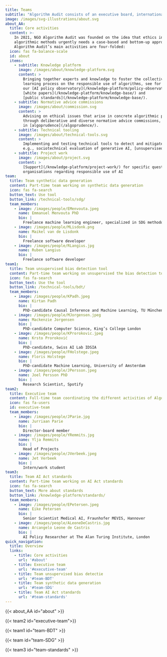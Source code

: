 ```yaml
---
title: Teams
subtitle: "Algorithm Audit consists of an executive board, international advisors, an advisory board and project teams. Learn more about\_our the [governance](/about/boards/) of the organisation."
image: /images/svg-illustrations/about.svg
about_AA:
  title: Core activities
  content: >-
    In 2021, NGO Algorithm Audit was founded on the idea that ethics in
    algorithmic methods urgently needs a case-based and bottom-up approach.
    Algorithm Audit’s main activities are four-folded:
  icon: fas fa-balance-scale
  id: about
  items:
    - subtitle: Knowledge platform
      image: /images/about/knowledge-platform.svg
      content: >
        Bringing together experts and knowledge to foster the collective
        learning process on the responsible use of algorithms, see for instance
        our [AI policy observatory](/knowledge-platform/policy-observatory/),
        [white papers](/knowledge-platform/knowledge-base/) and
        [public standards](/knowledge-platform/knowledge-base/).
    - subtitle: Normative advice commissions
      image: /images/about/commission.svg
      content: >
        Advising on ethical issues that arise in concrete algorithmic practice
        through deliberative and diverse normative advice commissions, resulting
        in [algoprudence](/algoprudence/).
    - subtitle: Technical tooling
      image: /images/about/technical-tools.svg
      content: >
        Implementing and testing technical tools to detect and mitigate bias,
        e.g., sociotechnical evaluation of generative AI, [unsupervised bias detection tool](/technical-tools/bdt/) and [synthetic data generation](/technical-tools/sdg/).
    - subtitle: Project work
      image: /images/about/project.svg
      content: >
        [Support](/knowledge-platform/project-work/) for specific questions from public and private sector
        organisations regarding responsible use of AI
team:
  title: Team synthetic data generation
  content: Part-time team working on synthetic data generation
  icon: fas fa-search
  button_text: Use tool
  button_link: /technical-tools/sdg/
  team_members:
    - image: /images/people/EMenvouta.jpeg
      name: Emmanuel Menvouta PhD
      bio: |
        Freelance machine learning engineer, specialized in SDG methodology
    - image: /images/people/MLisdonk.png
      name: Maikel van de Lisdonk
      bio: |
        Freelance software developer
    - image: /images/people/RLangius.jpg
      name: Ruben Langius
      bio: |
        Freelance software developer
team1:
  title: Team unsupervised bias detection tool
  content: Part-time team working on unsupervised the bias detection tool
  icon: fas fa-search
  button_text: Use the tool
  button_link: /technical-tools/bdt/
  team_members:
    - image: /images/people/KPadh.jpeg
      name: Kirtan Padh
      bio: |
        PhD-candidate Causal Inference and Machine Learning, TU München
    - image: /images/people/MJorgensen.jpeg
      name: Mackenzie Jorgensen
      bio: |
        PhD-candidate Computer Science, King’s College London
    - image: /images/people/KProrokovic.jpeg
      name: Krsto Proroković
      bio: |
        PhD-candidate, Swiss AI Lab IDSIA
    - image: /images/people/FHolstege.jpeg
      name: Floris Holstege
      bio: |
        PhD-candidate Machine Learning, University of Amsterdam
    - image: /images/people/JPersson.jpeg
      name: Joel Persson PhD
      bio: |
        Research Scientist, Spotify
team2:
  title: Executive team
  content: Full-time team coordinating the different activities of Algorithm Audit
  icon: fas fa-users
  id: executive-team
  team_members:
    - image: /images/people/JParie.jpg
      name: Jurriaan Parie
      bio: |
        Director-board member
    - image: /images/people/YRemmits.jpg
      name: Ylja Remmits
      bio: |
        Head of Projects 
    - image: /images/people/JVerbeek.jpeg
      name: Jet Verbeek
      bio: |
        Intern/work student
team3:
  title: Team AI Act standards
  content: Part-time team working on AI Act standards
  icon: fas fa-search
  button_text: More about standards
  button_link: /knowledge-platform/standards/
  team_members:
    - image: /images/people/EPetersen.jpeg
      name: Eike Petersen
      bio: |
        Senior Scientist Medical AI, Fraunhofer MEVIS, Hannover
    - image: /images/people/ALeoneDeCastris.jpg
      name: Arcangelo Leone de Castris
      bio: |
        AI Policy Researcher at The Alan Turing Institute, London
quick_navigation:
  title: Overview
  links:
    - title: Core activities
      url: '#about'
    - title: Executive team
      url: '#executive-team'
    - title: Team unsupervised bias detectie
      url: '#team-BDT'
    - title: Team synthetic data generation
      url: '#team-SDG'
    - title: Team AI Act standards
      url: '#team-standards'
---
```


{{< about_AA id="about" >}}

{{< team2 id="executive-team">}}

{{< team1 id="team-BDT" >}}

{{< team id="team-SDG" >}}

{{< team3 id="team-standards" >}}